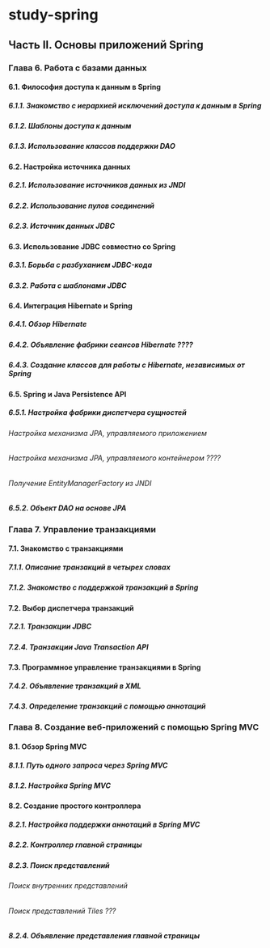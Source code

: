# study-spring
## Часть II. Основы приложений Spring
### Глава 6. Работа с базами данных
#### 6.1. Философия доступа к данным в Spring
##### 6.1.1. Знакомство с иерархией исключений доступа к данным в Spring
##### 6.1.2. Шаблоны доступа к данным
##### 6.1.3. Использование классов поддержки DAO
#### 6.2. Настройка источника данных
##### 6.2.1. Использование источников данных из JNDI
##### 6.2.2. Использование пулов соединений
##### 6.2.3. Источник данных JDBC
#### 6.3. Использование JDBC совместно со Spring
##### 6.3.1. Борьба с разбуханием JDBC-кода
##### 6.3.2. Работа с шаблонами JDBC
#### 6.4. Интеграция Hibernate и Spring
##### 6.4.1. Обзор Hibernate
##### 6.4.2. Объявление фабрики сеансов Hibernate ????
##### 6.4.3. Создание классов для работы с Hibernate, независимых от Spring
#### 6.5. Spring и Java Persistence API
##### 6.5.1. Настройка фабрики диспетчера сущностей
###### Настройка механизма JPA, управляемого приложением
###### Настройка механизма JPA, управляемого контейнером ????
###### Получение EntityManagerFactory из JNDI
##### 6.5.2. Объект DAO на основе JPA
### Глава 7. Управление транзакциями
#### 7.1. Знакомство с транзакциями
##### 7.1.1. Описание транзакций в четырех словах
##### 7.1.2. Знакомство с поддержкой транзакций в Spring
#### 7.2. Выбор диспетчера транзакций
##### 7.2.1. Транзакции JDBC
##### 7.2.4. Транзакции Java Transaction API
#### 7.3. Программное управление транзакциями в Spring
##### 7.4.2. Объявление транзакций в XML
##### 7.4.3. Определение транзакций с помощью аннотаций
### Глава 8. Создание веб-приложений с помощью Spring MVC
#### 8.1. Обзор Spring MVC
##### 8.1.1. Путь одного запроса через Spring MVC
##### 8.1.2. Настройка Spring MVC
#### 8.2. Создание простого контроллера
##### 8.2.1. Настройка поддержки аннотаций в Spring MVC
##### 8.2.2. Контроллер главной страницы
##### 8.2.3. Поиск представлений
###### Поиск внутренних представлений
###### Поиск представлений Tiles ???
##### 8.2.4. Объявление представления главной страницы
